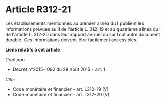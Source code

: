 # Article R312-21

Les établissements mentionnés au premier alinéa du I publient les informations prévues au II de l'article L. 312-19 et au
quatrième alinéa du I de l'article L. 312-20 dans leur rapport annuel ou sur tout autre document durable. Ces informations
doivent-être facilement accessibles.

**Liens relatifs à cet article**

_Créé par_:

  - Décret n°2015-1092 du 28 août 2015 - art. 1

_Cite_:

  - Code monétaire et financier - art. L312-19 (V)
  - Code monétaire et financier - art. L312-20 (V)
